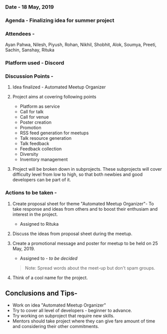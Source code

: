 ### Date - 18 May, 2019 

### Agenda - Finalizing idea for summer project

### Attendees - 
Ayan Pahwa, Nilesh, Piyush, Rohan, Nikhil, Shobhit, Alok, Soumya, Preeti, Sachin, Sanshay, Rituka

### Platform used - Discord

### Discussion Points -

1. Idea finalized - Automated Meetup Organizer

2. Project aims at covering following points
    - Platform as service
    - Call for talk
    - Call for venue
    - Poster creation
    - Promotion 
    - RSS feed generation for meetups
    - Talk resource generation
    - Talk feedback
    - Feedback collection
    - Diversity
    - Inventory management

3. Project will be broken down in subprojects. These subprojects will cover difficulty level from low to high, so that both newbies and good developers can be part of it.

### Actions to be taken -

1. Create proposal sheet for theme "Automated Meetup Organizer"- To take response and ideas from others and to boost their enthusiam and interest in the project.
    - Assigned to Rituka

2. Discuss the ideas from proposal sheet during the meetup.

3. Create a promotional message and poster for meetup to be held on 25 May, 2019.
    - Assigned to - *to be decided*
    
   > Note: Spread words about the meet-up but don't spam groups.

4. Think of a cool name for the project.

## Conclusions and Tips-
- Work on idea "Automated Meetup Organizer"
- Try to cover all level of developers - beginner to advance. 
- Try working on subproject that require new skills.
- Mentors should take project where they can give fare amount of time and considering their other commitments.
